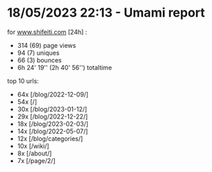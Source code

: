 # 18/05/2023 22:13 - Umami report
for www.shifeiti.com [24h] :

 - 314 (69) page views
 - 94 (7) uniques
 - 66 (3) bounces
 - 6h 24' 19'' (2h 40' 56'') totaltime


top 10 urls:
 - 64x [/blog/2022-12-09/]
 - 54x [/]
 - 30x [/blog/2023-01-12/]
 - 29x [/blog/2022-12-22/]
 - 18x [/blog/2023-02-03/]
 - 14x [/blog/2022-05-07/]
 - 12x [/blog/categories/]
 - 10x [/wiki/]
 - 8x [/about/]
 - 7x [/page/2/]


